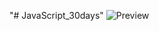 ﻿"# JavaScript_30days" 
![Preview](https://raw.githubusercontent.com/Nesmark/JavaScript_30days/master/27day/screenshot.png)

